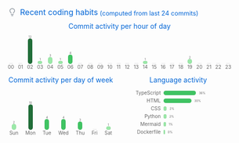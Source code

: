 <svg xmlns="http://www.w3.org/2000/svg" width="480" height="309" class="">
    <defs>
        <style/>
    </defs>
    <style>@keyframes animation-gauge{0%{stroke-dasharray:0 329}}@keyframes animation-rainbow{0%,to{color:#7f00ff;fill:#7f00ff}14%{color:#a933ff;fill:#a933ff}29%{color:#007fff;fill:#007fff}43%{color:#00ff7f;fill:#00ff7f}57%{color:#ff0;fill:#ff0}71%{color:#ff7f00;fill:#ff7f00}86%{color:red;fill:red}}svg{font-family:-apple-system,BlinkMacSystemFont,Segoe UI,Helvetica,Arial,sans-serif,Apple Color Emoji,Segoe UI Emoji;color:#777}h2,h3{margin:8px 0 2px;padding:0;color:#0366d6;font-weight:400}h2 svg,h3 svg{fill:currentColor}h2{font-size:16px}h3,svg{font-size:14px}.h-details{margin:0 4px;padding-top:4px;font-size:.8rem}section&gt;.field{margin-left:5px;margin-right:5px}.field{display:flex;align-items:center;margin-bottom:2px;white-space:nowrap}.field.wrap,.row{flex-wrap:wrap}.field svg{margin:0 8px;fill:#959da5;flex-shrink:0}.row{display:flex}.horizontal .field,.row section{flex:1 1 0}.chart-bars .entry,.column{display:flex;flex-direction:column;align-items:center}.horizontal{justify-content:space-around}svg.bar{margin:4px 0}.chart{padding:0 8px}.chart-bars{display:flex;justify-content:space-between;align-items:flex-end;width:100%;margin:8px 0 4px;flex-grow:1;min-height:70px}.chart-bars .entry{flex-grow:1;font-size:10px;color:#666}.chart-bars .entry .value{font-size:6px}.chart-bars .bar{width:7px;background-color:var(--color-calendar-graph-day-bg);border:1px solid var(--color-calendar-graph-day-border);border-radius:5px}.chart-bars.horizontal{flex-direction:column;height:100%}.chart-bars.horizontal .entry{align-items:center;flex-direction:row;width:100%;min-height:1rem}.activity .field,.chart-bars.horizontal .entry .name{overflow:hidden;text-overflow:ellipsis;white-space:nowrap}.chart-bars.horizontal .entry .name{flex-shrink:0;text-align:right;width:34%}.chart-bars.horizontal .bar{height:7px;width:auto;margin:0 6px}.activity{margin-bottom:12px}.activity .field{width:100%;max-width:450px;margin-bottom:0}:root{--color-calendar-graph-day-bg:#ebedf0;--color-calendar-graph-day-border:rgba(27,31,35,0.06);--color-calendar-graph-day-L1-bg:#9be9a8;--color-calendar-graph-day-L2-bg:#40c463;--color-calendar-graph-day-L3-bg:#30a14e;--color-calendar-graph-day-L4-bg:#216e39;--color-calendar-halloween-graph-day-L1-bg:#ffee4a;--color-calendar-halloween-graph-day-L2-bg:#ffc501;--color-calendar-halloween-graph-day-L3-bg:#fe9600;--color-calendar-halloween-graph-day-L4-bg:#03001c;--color-calendar-winter-graph-day-L1-bg:#0a3069;--color-calendar-winter-graph-day-L2-bg:#0969da;--color-calendar-winter-graph-day-L3-bg:#54aeff;--color-calendar-winter-graph-day-L4-bg:#b6e3ff;--color-calendar-graph-day-L4-border:rgba(27,31,35,0.06);--color-calendar-graph-day-L3-border:rgba(27,31,35,0.06);--color-calendar-graph-day-L2-border:rgba(27,31,35,0.06);--color-calendar-graph-day-L1-border:rgba(27,31,35,0.06)}#metrics-end{width:100%}</style>
    <style/>
    <foreignObject x="0" y="0" width="100%" height="100%">
        <div xmlns="http://www.w3.org/1999/xhtml" xmlns:xlink="http://www.w3.org/1999/xlink" class="items-wrapper">
            <section class="habits">
                <h2 class="field wrap">
                    <svg xmlns="http://www.w3.org/2000/svg" viewBox="0 0 16 16" width="16" height="16">
                        <path fill-rule="evenodd" d="M8 1.5c-2.363 0-4 1.69-4 3.75 0 .984.424 1.625.984 2.304l.214.253c.223.264.47.556.673.848.284.411.537.896.621 1.49a.75.75 0 01-1.484.211c-.04-.282-.163-.547-.37-.847a8.695 8.695 0 00-.542-.68c-.084-.1-.173-.205-.268-.32C3.201 7.75 2.5 6.766 2.5 5.25 2.5 2.31 4.863 0 8 0s5.5 2.31 5.5 5.25c0 1.516-.701 2.5-1.328 3.259-.095.115-.184.22-.268.319-.207.245-.383.453-.541.681-.208.3-.33.565-.37.847a.75.75 0 01-1.485-.212c.084-.593.337-1.078.621-1.489.203-.292.45-.584.673-.848.075-.088.147-.173.213-.253.561-.679.985-1.32.985-2.304 0-2.06-1.637-3.75-4-3.75zM6 15.25a.75.75 0 01.75-.75h2.5a.75.75 0 010 1.5h-2.5a.75.75 0 01-.75-.75zM5.75 12a.75.75 0 000 1.5h4.5a.75.75 0 000-1.5h-4.5z"/>
                    </svg>
                    Recent coding habits
                    <small class="h-details">(computed from last 24 commits)</small>
                </h2>
            </section>
            <section class="habits">
                <div class="column chart largeable">
                    <h3>Commit activity per hour of day</h3>
                    <div class="chart-bars">
                        <div class="entry">
                            <span class="value"></span>
                            <div class="bar" style="height: 0px; background-color: var(--color-calendar-graph-day-L0-bg)"></div>
                            00
                        </div>
                        <div class="entry">
                            <span class="value"></span>
                            <div class="bar" style="height: 0px; background-color: var(--color-calendar-graph-day-L0-bg)"></div>
                            01
                        </div>
                        <div class="entry">
                            <span class="value">12</span>
                            <div class="bar" style="height: 50px; background-color: var(--color-calendar-graph-day-L4-bg)"></div>
                            02
                        </div>
                        <div class="entry">
                            <span class="value">1</span>
                            <div class="bar" style="height: 4.166666666666666px; background-color: var(--color-calendar-graph-day-L1-bg)"></div>
                            03
                        </div>
                        <div class="entry">
                            <span class="value">3</span>
                            <div class="bar" style="height: 12.5px; background-color: var(--color-calendar-graph-day-L1-bg)"></div>
                            04
                        </div>
                        <div class="entry">
                            <span class="value">1</span>
                            <div class="bar" style="height: 4.166666666666666px; background-color: var(--color-calendar-graph-day-L1-bg)"></div>
                            05
                        </div>
                        <div class="entry">
                            <span class="value">4</span>
                            <div class="bar" style="height: 16.666666666666664px; background-color: var(--color-calendar-graph-day-L2-bg)"></div>
                            06
                        </div>
                        <div class="entry">
                            <span class="value"></span>
                            <div class="bar" style="height: 0px; background-color: var(--color-calendar-graph-day-L0-bg)"></div>
                            07
                        </div>
                        <div class="entry">
                            <span class="value"></span>
                            <div class="bar" style="height: 0px; background-color: var(--color-calendar-graph-day-L0-bg)"></div>
                            08
                        </div>
                        <div class="entry">
                            <span class="value"></span>
                            <div class="bar" style="height: 0px; background-color: var(--color-calendar-graph-day-L0-bg)"></div>
                            09
                        </div>
                        <div class="entry">
                            <span class="value"></span>
                            <div class="bar" style="height: 0px; background-color: var(--color-calendar-graph-day-L0-bg)"></div>
                            10
                        </div>
                        <div class="entry">
                            <span class="value"></span>
                            <div class="bar" style="height: 0px; background-color: var(--color-calendar-graph-day-L0-bg)"></div>
                            11
                        </div>
                        <div class="entry">
                            <span class="value"></span>
                            <div class="bar" style="height: 0px; background-color: var(--color-calendar-graph-day-L0-bg)"></div>
                            12
                        </div>
                        <div class="entry">
                            <span class="value"></span>
                            <div class="bar" style="height: 0px; background-color: var(--color-calendar-graph-day-L0-bg)"></div>
                            13
                        </div>
                        <div class="entry">
                            <span class="value">1</span>
                            <div class="bar" style="height: 4.166666666666666px; background-color: var(--color-calendar-graph-day-L1-bg)"></div>
                            14
                        </div>
                        <div class="entry">
                            <span class="value"></span>
                            <div class="bar" style="height: 0px; background-color: var(--color-calendar-graph-day-L0-bg)"></div>
                            15
                        </div>
                        <div class="entry">
                            <span class="value"></span>
                            <div class="bar" style="height: 0px; background-color: var(--color-calendar-graph-day-L0-bg)"></div>
                            16
                        </div>
                        <div class="entry">
                            <span class="value"></span>
                            <div class="bar" style="height: 0px; background-color: var(--color-calendar-graph-day-L0-bg)"></div>
                            17
                        </div>
                        <div class="entry">
                            <span class="value"></span>
                            <div class="bar" style="height: 0px; background-color: var(--color-calendar-graph-day-L0-bg)"></div>
                            18
                        </div>
                        <div class="entry">
                            <span class="value">2</span>
                            <div class="bar" style="height: 8.333333333333332px; background-color: var(--color-calendar-graph-day-L1-bg)"></div>
                            19
                        </div>
                        <div class="entry">
                            <span class="value"></span>
                            <div class="bar" style="height: 0px; background-color: var(--color-calendar-graph-day-L0-bg)"></div>
                            20
                        </div>
                        <div class="entry">
                            <span class="value"></span>
                            <div class="bar" style="height: 0px; background-color: var(--color-calendar-graph-day-L0-bg)"></div>
                            21
                        </div>
                        <div class="entry">
                            <span class="value"></span>
                            <div class="bar" style="height: 0px; background-color: var(--color-calendar-graph-day-L0-bg)"></div>
                            22
                        </div>
                        <div class="entry">
                            <span class="value"></span>
                            <div class="bar" style="height: 0px; background-color: var(--color-calendar-graph-day-L0-bg)"></div>
                            23
                        </div>
                    </div>
                </div>
                <div class="row largeable">
                    <section class="column chart">
                        <h3>Commit activity per day of week</h3>
                        <div class="chart-bars">
                            <div class="entry">
                                <span class="value">2</span>
                                <div class="bar" style="height: 10px; background-color: var(--color-calendar-graph-day-L1-bg)"></div>
                                Sun
                            </div>
                            <div class="entry">
                                <span class="value">10</span>
                                <div class="bar" style="height: 50px; background-color: var(--color-calendar-graph-day-L4-bg)"></div>
                                Mon
                            </div>
                            <div class="entry">
                                <span class="value">4</span>
                                <div class="bar" style="height: 20px; background-color: var(--color-calendar-graph-day-L2-bg)"></div>
                                Tue
                            </div>
                            <div class="entry">
                                <span class="value">4</span>
                                <div class="bar" style="height: 20px; background-color: var(--color-calendar-graph-day-L2-bg)"></div>
                                Wed
                            </div>
                            <div class="entry">
                                <span class="value">3</span>
                                <div class="bar" style="height: 15px; background-color: var(--color-calendar-graph-day-L2-bg)"></div>
                                Thu
                            </div>
                            <div class="entry">
                                <span class="value"></span>
                                <div class="bar" style="height: 0px; background-color: var(--color-calendar-graph-day-L0-bg)"></div>
                                Fri
                            </div>
                            <div class="entry">
                                <span class="value">1</span>
                                <div class="bar" style="height: 5px; background-color: var(--color-calendar-graph-day-L1-bg)"></div>
                                Sat
                            </div>
                        </div>
                    </section>
                    <section class="column chart">
                        <h3>Language activity</h3>
                        <div class="chart-bars horizontal">
                            <div class="entry">
                                <span class="name">TypeScript</span>
                                <div class="bar" style="width: 28.66414832023854%; background-color: var(--color-calendar-graph-day-L2-bg)"></div>
                                <span class="value">36%</span>
                            </div>
                            <div class="entry">
                                <span class="name">HTML</span>
                                <div class="bar" style="width: 24.34478784608208%; background-color: var(--color-calendar-graph-day-L2-bg)"></div>
                                <span class="value">30%</span>
                            </div>
                            <div class="entry">
                                <span class="name">CSS</span>
                                <div class="bar" style="width: 1.8563810813035644%; background-color: var(--color-calendar-graph-day-L1-bg)"></div>
                                <span class="value">2%</span>
                            </div>
                            <div class="entry">
                                <span class="name">Python</span>
                                <div class="bar" style="width: 1.5757653364553512%; background-color: var(--color-calendar-graph-day-L1-bg)"></div>
                                <span class="value">2%</span>
                            </div>
                            <div class="entry">
                                <span class="name">Mermaid</span>
                                <div class="bar" style="width: 1.094291646468065%; background-color: var(--color-calendar-graph-day-L1-bg)"></div>
                                <span class="value">1%</span>
                            </div>
                            <div class="entry">
                                <span class="name">Dockerfile</span>
                                <div class="bar" style="width: 0.20598000567085273%; background-color: var(--color-calendar-graph-day-L1-bg)"></div>
                                <span class="value">0%</span>
                            </div>
                        </div>
                    </section>
                </div>
            </section>
        </div>
        <div xmlns="http://www.w3.org/1999/xhtml" id="metrics-end"></div>
    </foreignObject>
</svg>
